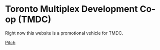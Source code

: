 # Toronto Multiplex Development Co-op (TMDC)

Right now this website is a promotional vehicle for TMDC.

[Pitch](executive.html)
